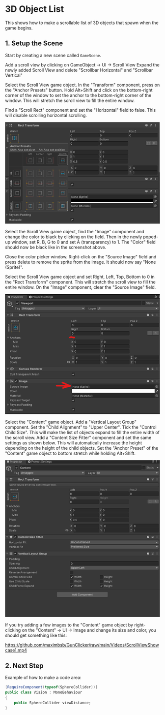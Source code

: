 # 3D Object List
This shows how to make a scrollable list of 3D objects that spawn when the game begins.

## 1. Setup the Scene

Start by creating a new scene called `GameScene`.

Add a scroll view by clicking on GameObject -> UI -> Scroll View
Expand the newly added Scroll View and delete "Scrollbar Horizontal" and "Scrollbar Vertical"

Select the Scroll View game object. In the "Transform" component, press on the "Anchor Presets" button. Hold Alt+Shift and click on the bottom-right corner of the window to set the anchor to the bottom-right corner of the window. This will stretch the scroll view to fill the entire window.

Find a "Scroll Rect" component and set the "Horizontal" field to false. This will disable scrolling horizontal scrolling.

![AnchorPresets.png](Images%2FAnchorPresets.png)

Select the Scroll View game object, find the "Image" component and change the color to black by clicking on the field. Then in the newly poped-up window, set R, B, G to 0 and set A (transparency) to 1. The "Color" field should now be black like in the screenshot above.

Close the color picker window. Right-click on the "Source Image" field and press delete to remove the sprite from the image. It should now say "None (Sprite)".

Select the Scroll View game object and set Right, Left, Top, Bottom to 0 in the "Rect Transform" component. This will stretch the scroll view to fill the entire window. On the "Image" component, clear the "Source Image" field.

![ViewportSettings.png](Images%2FViewportSettings.png)

Select the "Content" game object. Add a "Vertical Layout Group" component. Set the "Child Alignment" to "Upper Center". Tick the "Control Child Size". This will make the list of objects expand to fill the entire width of the scroll view. Add a "Content Size Fitter" component and set the same settings as shown below. This will automatically increase the height depending on the height of the child objects. Set the "Anchor Preset" of the "Content" game object to bottom stretch while holding Alt+Shift. 

![ContentGameObject.png](Images%2FContentGameObject.png)

If you try adding a few images to the "Content" game object by right-clicking on the "Content" -> UI -> Image and change its size and color, you should get something like this:

https://github.com/maximbsb/GunClicker/raw/main/Videos/ScrollViewShowcase1.mp4

## 2. Next Step

Example of how to make a code area:
```.cs
[RequireComponent(typeof(SphereCollider))]
public class Vision : MonoBehaviour
{
    public SphereCollider viewDistance;
}
```

